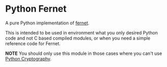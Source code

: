 Python Fernet
=============


A pure Python implementation of [fernet](https://github.com/fernet/spec/blob/master/Spec.md).

This is intended to be used in environment what you only desired Python code and not C based 
compiled modules, or when you need a simple reference code for Fernet.


**NOTE** You should only use this module in those cases where you can't use
[Python Cryptography](https://cryptography.io/en/latest/).
